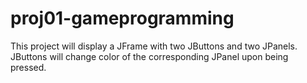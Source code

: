 # proj01-gameprogramming
This project will display a JFrame with two JButtons and two JPanels. JButtons will change color of the corresponding JPanel upon being pressed.